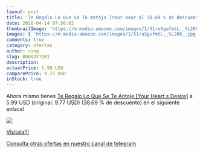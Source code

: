```yaml
---
layout: post
title: 'Te Regalo Lo Que Se Te Antoje [Your Hear al 38.69 % de descuento'
date: 2020-04-14 07:56:02
thumbnailImage: 'https://m.media-amazon.com/images/I/51ruSgufmtL._SL200_.jpg'
images: [ 'https://m.media-amazon.com/images/I/51ruSgufmtL._SL200_.jpg' ]
comments: true
category: ofertas
author: ring
slug: B000JVT1MI
description:
actualPrice: 5.99 USD
comparePrice: 9.77 USD
inStock: true
---
```


Ahora mismo tienes [Te Regalo Lo Que Se Te Antoje [Your Heart s Desire]](https://www.amazon.com/dp/B000JVT1MI/?tag=redken08-20) a 5.99 USD (original: 9.77 USD) (38.69 %  de descuento) en el siguiente enlace!

[![](https://m.media-amazon.com/images/I/51ruSgufmtL._SL200_.jpg)](https://www.amazon.com/dp/B000JVT1MI/?tag=redken08-20)

[Visítala!!!](https://www.amazon.com/dp/B000JVT1MI/?tag=redken08-20)

[Consulta otras ofertas en nuestro canal de telegram](https://t.me/s/ofertas25)
